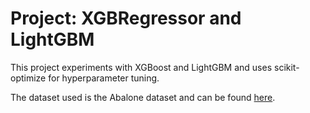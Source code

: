 # Project: XGBRegressor and LightGBM

This project experiments with XGBoost and LightGBM and uses scikit-optimize for hyperparameter tuning.

The dataset used is the Abalone dataset and can be found [here](https://www.kaggle.com/competitions/playground-series-s4e4/overview).


